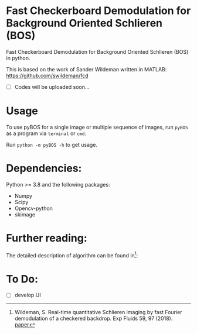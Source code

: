 # Fast Checkerboard Demodulation for Background Oriented Schlieren (BOS)
Fast Checkerboard Demodulation for Background Oriented Schlieren (BOS) in python.

This is based on the work of Sander Wildeman written in MATLAB: https://github.com/swildeman/fcd

- [ ]  Codes will be uploaded soon...


# Usage
To use pyBOS for a single image or multiple sequence of images, run `pyBOS` as a program via `terminal` or `cmd`.
 
Run `python -m pyBOS -h` to get usage.

# Dependencies:
Python >= 3.8 and the following packages:

- Numpy
- Scipy
- Opencv-python
- skimage

# Further reading:
The detailed description of algorithm can be found in[^1]: 
[^1]: Wildeman, S. Real-time quantitative Schlieren imaging by fast Fourier demodulation of a checkered backdrop. Exp Fluids 59, 97 (2018). [paper](https://doi.org/10.1007/s00348-018-2553-9)


# To Do:
- [ ] develop UI
